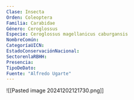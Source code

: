 ```yaml
---
Clase: Insecta
Orden: Coleoptera
Familia: Carabidae
Género: Ceroglossus
Especie: Ceroglossus magellanicus caburgansis
NombreComún: 
CategoríaUICN: 
EstadoConservaciónNacional: 
SectorenlaRBHH: 
Presencia: 
TipoDeDato: 
Fuente: "Alfredo Ugarte"
---
```

![[Pasted image 20241202121730.png]]